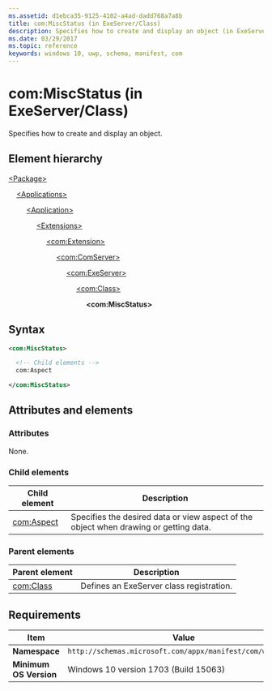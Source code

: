 ```yaml
---
ms.assetid: d1ebca35-9125-4102-a4ad-dadd768a7a8b
title: com:MiscStatus (in ExeServer/Class)
description: Specifies how to create and display an object (in ExeServer/Class).
ms.date: 03/29/2017
ms.topic: reference
keywords: windows 10, uwp, schema, manifest, com
---
```


# com:MiscStatus (in ExeServer/Class)

Specifies how to create and display an object.

## Element hierarchy

[\<Package\>](element-package.md)

&nbsp;&nbsp;&nbsp;&nbsp;[\<Applications\>](element-applications.md)

&nbsp;&nbsp;&nbsp;&nbsp; &nbsp;&nbsp;&nbsp;&nbsp;[\<Application\>](element-application.md)

&nbsp;&nbsp;&nbsp;&nbsp; &nbsp;&nbsp;&nbsp;&nbsp; &nbsp;&nbsp;&nbsp;&nbsp;[\<Extensions\>](element-1-extensions.md)

&nbsp;&nbsp;&nbsp;&nbsp; &nbsp;&nbsp;&nbsp;&nbsp; &nbsp;&nbsp;&nbsp;&nbsp; &nbsp;&nbsp;&nbsp;&nbsp;[\<com:Extension\>](element-com-extension.md)

&nbsp;&nbsp;&nbsp;&nbsp; &nbsp;&nbsp;&nbsp;&nbsp; &nbsp;&nbsp;&nbsp;&nbsp; &nbsp;&nbsp;&nbsp;&nbsp; &nbsp;&nbsp;&nbsp;&nbsp;[\<com:ComServer\>](element-com-comserver.md)

&nbsp;&nbsp;&nbsp;&nbsp; &nbsp;&nbsp;&nbsp;&nbsp; &nbsp;&nbsp;&nbsp;&nbsp; &nbsp;&nbsp;&nbsp;&nbsp; &nbsp;&nbsp;&nbsp;&nbsp; &nbsp;&nbsp;&nbsp;&nbsp;[\<com:ExeServer\>](element-com-exeserver.md)

&nbsp;&nbsp;&nbsp;&nbsp; &nbsp;&nbsp;&nbsp;&nbsp; &nbsp;&nbsp;&nbsp;&nbsp; &nbsp;&nbsp;&nbsp;&nbsp; &nbsp;&nbsp;&nbsp;&nbsp; &nbsp;&nbsp;&nbsp;&nbsp; &nbsp;&nbsp;&nbsp;&nbsp;[\<com:Class\>](element-com-exeserver-class.md)

&nbsp;&nbsp;&nbsp;&nbsp; &nbsp;&nbsp;&nbsp;&nbsp; &nbsp;&nbsp;&nbsp;&nbsp; &nbsp;&nbsp;&nbsp;&nbsp; &nbsp;&nbsp;&nbsp;&nbsp; &nbsp;&nbsp;&nbsp;&nbsp; &nbsp;&nbsp;&nbsp;&nbsp; &nbsp;&nbsp;&nbsp;&nbsp;**\<com:MiscStatus\>**

## Syntax

```xml
<com:MiscStatus>

  <!-- Child elements -->
  com:Aspect

</com:MiscStatus>
```

## Attributes and elements

### Attributes

None.

### Child elements

| Child element | Description |
|-|-|
| [com:Aspect](element-com-exe-aspect.md) | Specifies the desired data or view aspect of the object when drawing or getting data. |

### Parent elements

| Parent element | Description |
|-|-|
| [com:Class](element-com-exeserver-class.md) | Defines an ExeServer class registration. |

## Requirements

| Item | Value |
|--|--|
| **Namespace** | `http://schemas.microsoft.com/appx/manifest/com/windows10` |
| **Minimum OS Version** | Windows 10 version 1703 (Build 15063) |
